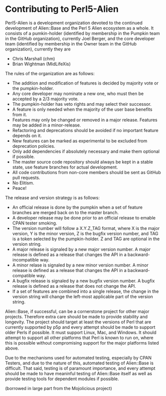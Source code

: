 Contributing to Perl5-Alien
=====================

Perl5-Alien is a development organization devoted to the continued development of Alien::Base and the Perl 5 Alien ecosystem as a whole.
It consists of a pumkin-holder (identified by membership in the Pumpkin team in the GitHub organization), currently Joel Berger, and the core developer team (identified by membership in the Owner team in the GitHub organization), currently they are

* Chris Marshall (chm)
* Brian Wightman (MidLifeXis)

The rules of the organization are as follows:

* The addition and modification of features is decided by majority vote or the pumpkin-holder.
* Any core developer may nominate a new one, who must then be accepted by a 2/3 majority vote.
* The pumpkin-holder has veto rights and may select their successor.
* A feature is only needed when the majority of the user base benefits from it.
* Features may only be changed or removed in a major release.  Features may be added in a minor-release.
* Refactoring and deprecations should be avoided if no important feature depends on it.
* New features can be marked as experimental to be excluded from deprecation policies.
* Only add dependencies if absolutely necessary and make them optional if possible.
* The master source code repository should always be kept in a stable state, use feature branches for actual development.
* All code contributions from non-core members should be sent as GitHub pull requests.
* No Elitism.
* Peace!

The release and version strategy is as follows:
* An official release is done by the pumpkin when a set of feature branches are merged back on to the master branch.
* A developer release may be done prior to an official release to emable CPAN tester smoking.
* The version number will follow a X.Y.Z_TAG format, where X is the major version, Y is the minor version, Z is the bugfix version number, and TAG is a token selected by the pumpkin-holder.  Z and TAG are optional in the version string.
* A major release is signaled by a new major version number.  A major release is defined as a release that changes the API in a backward-incompatible way.
* A minor relase is signaled by a new minor version number.  A minor release is defined as a release that changes the API in a backward-compatible way.
* A bugfix release is signaled by a new bugfix version number.  A bugfix release is defined as a release that does not change the API.
* If a set of features are combined into a single release, the change in the version string will change the left-most applicable part of the version string.


Alien::Base, if successful, can be a cornerstone project for other major projects.
Therefore extra care should be made to provide stability and longevity.
The project should target at least the versions of Perl that are currently supported by p5p and every attempt should be made to support older Perls if possible.
It must support Linux, Mac, and Windows.
It should attempt to support all other platforms that Perl is known to run on, where this is possible without compromising support for the major platforms listed above.

Due to the mechanisms used for automated testing, especially by CPAN Testers, and due to the nature of this, automated testing of Alien::Base is difficult.
That said, testing is of paramount importance, and every attempt should be made to have meaninful testing of Alien::Base itself as well as provide testing tools for dependent modules if possible.

(borrowed in large part from the Mojolicious project)
